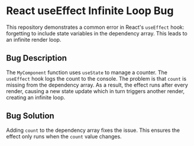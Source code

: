 # React useEffect Infinite Loop Bug
This repository demonstrates a common error in React's `useEffect` hook:  forgetting to include state variables in the dependency array. This leads to an infinite render loop.

## Bug Description
The `MyComponent` function uses `useState` to manage a counter. The `useEffect` hook logs the count to the console.  The problem is that `count` is missing from the dependency array. As a result, the effect runs after every render, causing a new state update which in turn triggers another render, creating an infinite loop.

## Bug Solution
Adding `count` to the dependency array fixes the issue. This ensures the effect only runs when the `count` value changes.